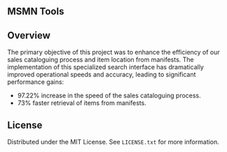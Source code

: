## MSMN Tools


## Overview

The primary objective of this project was to enhance the efficiency of our sales cataloguing process and item location from manifests. The implementation of this specialized search interface has dramatically improved operational speeds and accuracy, leading to significant performance gains:

* 97.22% increase in the speed of the sales cataloguing process.
* 73% faster retrieval of items from manifests.

## License

Distributed under the MIT License. See `LICENSE.txt` for more information.
